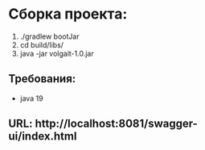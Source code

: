 # Сборка проекта:
1. ./gradlew bootJar
2. cd build/libs/
3. java -jar volgait-1.0.jar

## Требования:  
- java 19

## URL: http://localhost:8081/swagger-ui/index.html